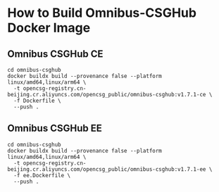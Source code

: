 

# How to Build Omnibus-CSGHub Docker Image

## Omnibus CSGHub CE

```shell
cd omnibus-csghub
docker buildx build --provenance false --platform linux/amd64,linux/arm64 \
  -t opencsg-registry.cn-beijing.cr.aliyuncs.com/opencsg_public/omnibus-csghub:v1.7.1-ce \
  -f Dockerfile \
  --push .
```

## Omnibus CSGHub EE

```shell
cd omnibus-csghub
docker buildx build --provenance false --platform linux/amd64,linux/arm64 \
  -t opencsg-registry.cn-beijing.cr.aliyuncs.com/opencsg_public/omnibus-csghub:v1.7.1-ee \
  -f ee.Dockerfile \
  --push .
```

